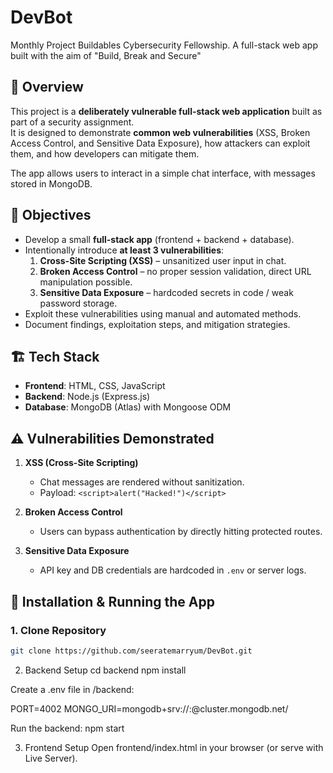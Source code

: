 # DevBot
Monthly Project Buildables Cybersecurity Fellowship. A full-stack web app built with the aim of "Build, Break and Secure"

## 📌 Overview
This project is a **deliberately vulnerable full-stack web application** built as part of a security assignment.  
It is designed to demonstrate **common web vulnerabilities** (XSS, Broken Access Control, and Sensitive Data Exposure), how attackers can exploit them, and how developers can mitigate them.  

The app allows users to interact in a simple chat interface, with messages stored in MongoDB.  

## 🎯 Objectives
- Develop a small **full-stack app** (frontend + backend + database).  
- Intentionally introduce **at least 3 vulnerabilities**:
  1. **Cross-Site Scripting (XSS)** – unsanitized user input in chat.  
  2. **Broken Access Control** – no proper session validation, direct URL manipulation possible.  
  3. **Sensitive Data Exposure** – hardcoded secrets in code / weak password storage.  
- Exploit these vulnerabilities using manual and automated methods.  
- Document findings, exploitation steps, and mitigation strategies.  

## 🏗️ Tech Stack
- **Frontend**: HTML, CSS, JavaScript  
- **Backend**: Node.js (Express.js)  
- **Database**: MongoDB (Atlas) with Mongoose ODM  

## ⚠️ Vulnerabilities Demonstrated
1. **XSS (Cross-Site Scripting)**  
   - Chat messages are rendered without sanitization.  
   - Payload: `<script>alert("Hacked!")</script>`  

2. **Broken Access Control**  
   - Users can bypass authentication by directly hitting protected routes.  

3. **Sensitive Data Exposure**  
   - API key and DB credentials are hardcoded in `.env` or server logs.  

## 🔧 Installation & Running the App

### 1. Clone Repository
```bash
git clone https://github.com/seeratemarryum/DevBot.git

```
2. Backend Setup
cd backend
npm install

Create a .env file in /backend:

PORT=4002
MONGO_URI=mongodb+srv://<user>:<password>@cluster.mongodb.net/<dbname>

Run the backend: npm start

3. Frontend Setup
Open frontend/index.html in your browser (or serve with Live Server).
